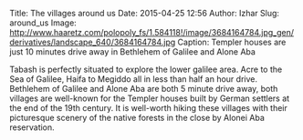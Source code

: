 Title: The villages around us
Date: 2015-04-25 12:56
Author: Izhar
Slug: around_us
Image: http://www.haaretz.com/polopoly_fs/1.584118!/image/3684164784.jpg_gen/derivatives/landscape_640/3684164784.jpg
Caption: Templer houses are just 10 minutes drive away in Bethlehem of Galilee and Alone Aba

Tabash is perfectly situated to explore the lower galilee area. Acre to the Sea of Galilee, Haifa to Megiddo all in less than half an hour drive. Bethlehem of Galilee and Alone Aba are both 5 minute drive away, both villages are well-known for the Templer houses built by German settlers at the end of the 19th century. It is well-worth hiking these villages with their picturesque scenery of the native forests in the close by Alonei Aba reservation.

